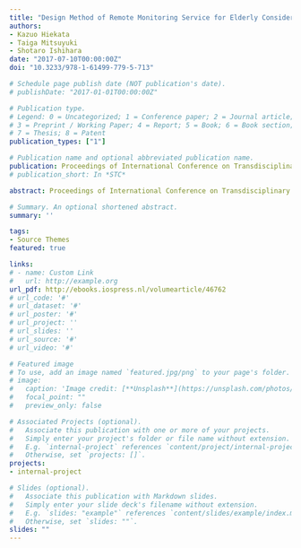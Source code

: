 ```yaml
---
title: "Design Method of Remote Monitoring Service for Elderly Considering Community Characteristics"
authors:
- Kazuo Hiekata
- Taiga Mitsuyuki
- Shotaro Ishihara
date: "2017-07-10T00:00:00Z"
doi: "10.3233/978-1-61499-779-5-713"

# Schedule page publish date (NOT publication's date).
# publishDate: "2017-01-01T00:00:00Z"

# Publication type.
# Legend: 0 = Uncategorized; 1 = Conference paper; 2 = Journal article;
# 3 = Preprint / Working Paper; 4 = Report; 5 = Book; 6 = Book section;
# 7 = Thesis; 8 = Patent
publication_types: ["1"]

# Publication name and optional abbreviated publication name.
publication: Proceedings of International Conference on Transdisciplinary Engineering, Singapore.
# publication_short: In *STC*

abstract: Proceedings of International Conference on Transdisciplinary Engineering, Singapore.

# Summary. An optional shortened abstract.
summary: ''

tags:
- Source Themes
featured: true

links:
# - name: Custom Link
#   url: http://example.org
url_pdf: http://ebooks.iospress.nl/volumearticle/46762
# url_code: '#'
# url_dataset: '#'
# url_poster: '#'
# url_project: ''
# url_slides: ''
# url_source: '#'
# url_video: '#'

# Featured image
# To use, add an image named `featured.jpg/png` to your page's folder. 
# image:
#   caption: 'Image credit: [**Unsplash**](https://unsplash.com/photos/pLCdAaMFLTE)'
#   focal_point: ""
#   preview_only: false

# Associated Projects (optional).
#   Associate this publication with one or more of your projects.
#   Simply enter your project's folder or file name without extension.
#   E.g. `internal-project` references `content/project/internal-project/index.md`.
#   Otherwise, set `projects: []`.
projects:
- internal-project

# Slides (optional).
#   Associate this publication with Markdown slides.
#   Simply enter your slide deck's filename without extension.
#   E.g. `slides: "example"` references `content/slides/example/index.md`.
#   Otherwise, set `slides: ""`.
slides: ""
---
```

